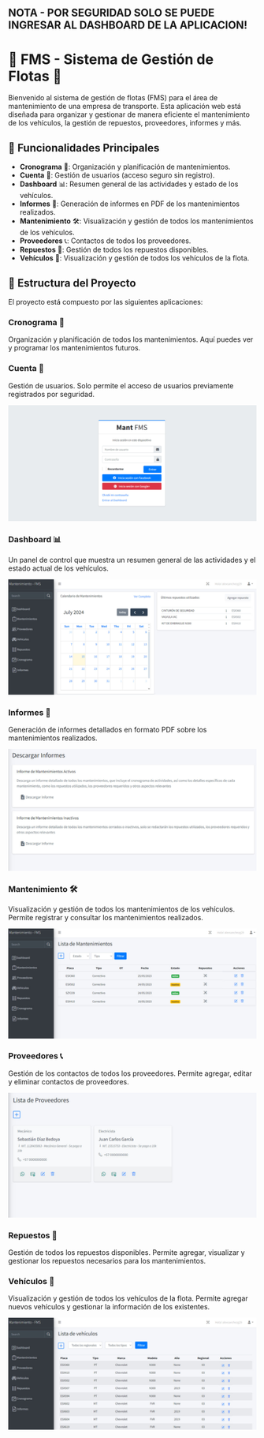 ## NOTA - POR SEGURIDAD SOLO SE PUEDE INGRESAR AL DASHBOARD DE LA APLICACION!

# 🚛 FMS - Sistema de Gestión de Flotas 🚛

Bienvenido al sistema de gestión de flotas (FMS) para el área de mantenimiento de una empresa de transporte. Esta aplicación web está diseñada para organizar y gestionar de manera eficiente el mantenimiento de los vehículos, la gestión de repuestos, proveedores, informes y más.

## 🚀 Funcionalidades Principales

- **Cronograma** 📅: Organización y planificación de mantenimientos.
- **Cuenta** 🔑: Gestión de usuarios (acceso seguro sin registro).
- **Dashboard** 📊: Resumen general de las actividades y estado de los vehículos.
- **Informes** 📝: Generación de informes en PDF de los mantenimientos realizados.
- **Mantenimiento** 🛠️: Visualización y gestión de todos los mantenimientos de los vehículos.
- **Proveedores** 📞: Contactos de todos los proveedores.
- **Repuestos** 🧩: Gestión de todos los repuestos disponibles.
- **Vehículos** 🚗: Visualización y gestión de todos los vehículos de la flota.

## 📂 Estructura del Proyecto

El proyecto está compuesto por las siguientes aplicaciones:

### Cronograma 📅

Organización y planificación de todos los mantenimientos. Aquí puedes ver y programar los mantenimientos futuros.

### Cuenta 🔑

Gestión de usuarios. Solo permite el acceso de usuarios previamente registrados por seguridad.

![Imagen Cuenta](readme-imagenes/login.jpg)

### Dashboard 📊

Un panel de control que muestra un resumen general de las actividades y el estado actual de los vehículos.

![Imagen Dashboard](readme-imagenes/photo_2024-07-15_08-40-13.jpg)

### Informes 📝

Generación de informes detallados en formato PDF sobre los mantenimientos realizados.

![Imagen Informes](readme-imagenes/photo_2024-07-15_08-41-14.jpg)

### Mantenimiento 🛠️

Visualización y gestión de todos los mantenimientos de los vehículos. Permite registrar y consultar los mantenimientos realizados.

![Imagen Mantenimiento](readme-imagenes/photo_2024-07-15_08-40-52.jpg)

### Proveedores 📞

Gestión de los contactos de todos los proveedores. Permite agregar, editar y eliminar contactos de proveedores.

![Imagen Proveedores](readme-imagenes/photo_2024-07-15_08-41-31.jpg)

### Repuestos 🧩

Gestión de todos los repuestos disponibles. Permite agregar, visualizar y gestionar los repuestos necesarios para los mantenimientos.

### Vehículos 🚗

Visualización y gestión de todos los vehículos de la flota. Permite agregar nuevos vehículos y gestionar la información de los existentes.

![Imagen Vehículos](readme-imagenes/photo_2024-07-15_08-40-41.jpg)

